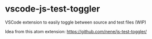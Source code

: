 # vscode-js-test-toggler
VSCode extension to easily toggle between source and test files (WIP)

Idea from this atom extension: https://github.com/nene/js-test-toggler/
